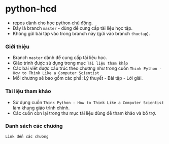 # python-hcd
- repos dành cho học python chủ động.
- Đây là branch `master` - dùng để cung cấp tài liệu học tập.
- Không gửi bài tập vào trong branch này (gửi vào branch `thuctap`).

### Giới thiệu
- Branch `master` dành để cung cấp tài liệu học.
- Giáo trình được sử dụng trong mục `Tài liệu tham khảo`
- Các bài viết được cấu trúc theo chương như trong cuốn `Think Python - How to Think Like a Computer Scientist` 
- Mỗi chương sẽ bao gồm các phầ: Lý thuyết - Bài tập - Lời giải.
 
### Tài liệu tham khảo
- Sử dụng cuốn `Think Python - How to Think Like a Computer Scientist` làm khung giáo trình chính.
- Các cuốn còn lại trong thư mục tài liệu dùng để tham khảo và bổ trợ.

### Danh sách các chương
```sh
Link đến các chương
```